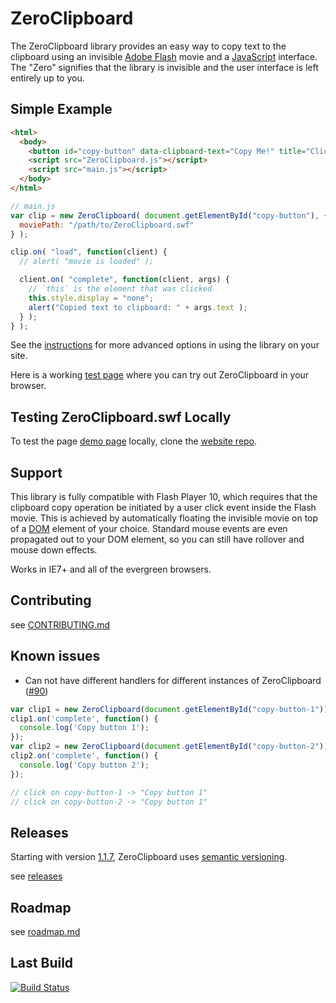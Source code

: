 # ZeroClipboard

The ZeroClipboard library provides an easy way to copy text to the clipboard using an invisible [Adobe Flash](http://en.wikipedia.org/wiki/Adobe_Flash) movie and a [JavaScript](http://en.wikipedia.org/wiki/JavaScript) interface. The "Zero" signifies that the library is invisible and the user interface is left entirely up to you.

## Simple Example

``` html
<html>
  <body>
    <button id="copy-button" data-clipboard-text="Copy Me!" title="Click to copy me.">Copy to Clipboard</button>
    <script src="ZeroClipboard.js"></script>
    <script src="main.js"></script>
  </body>
</html>
```

``` js
// main.js
var clip = new ZeroClipboard( document.getElementById("copy-button"), {
  moviePath: "/path/to/ZeroClipboard.swf"
} );

clip.on( "load", function(client) {
  // alert( "movie is loaded" );

  client.on( "complete", function(client, args) {
    // `this` is the element that was clicked
    this.style.display = "none";
    alert("Copied text to clipboard: " + args.text );
  } );
} );
```

See the [instructions](docs/instructions.md) for more advanced options in using the library on your site.

Here is a working [test page](http://zeroclipboard.org/#demo) where you can try out ZeroClipboard in your browser.

## Testing ZeroClipboard.swf Locally

To test the page [demo page](http://zeroclipboard.org/#demo) locally, clone the [website repo](https://github.com/zeroclipboard/zeroclipboard.org).

## Support

This library is fully compatible with Flash Player 10, which requires that the clipboard copy operation be initiated by a user click event inside the Flash movie. This is achieved by automatically floating the invisible movie on top of a [DOM](http://en.wikipedia.org/wiki/Document_Object_Model) element of your choice. Standard mouse events are even propagated out to your DOM element, so you can still have rollover and mouse down effects.

Works in IE7+ and all of the evergreen browsers.

## Contributing

see [CONTRIBUTING.md](CONTRIBUTING.md)

## Known issues

- Can not have different handlers for different instances of ZeroClipboard ([#90](https://github.com/zeroclipboard/zeroclipboard/issues/90))

```js
var clip1 = new ZeroClipboard(document.getElementById("copy-button-1"));
clip1.on('complete', function() {
  console.log('Copy button 1');
});
var clip2 = new ZeroClipboard(document.getElementById("copy-button-2"));
clip2.on('complete', function() {
  console.log('Copy button 2');
});

// click on copy-button-1 -> "Copy button 1"
// click on copy-button-2 -> "Copy button 1"
```

## Releases

Starting with version [1.1.7](https://github.com/zeroclipboard/zeroclipboard/releases/tag/v1.1.7), ZeroClipboard uses [semantic versioning](http://semver.org/).

see [releases](https://github.com/zeroclipboard/zeroclipboard/releases)

## Roadmap

see [roadmap.md](docs/roadmap.md)

## Last Build

[![Build Status](https://secure.travis-ci.org/zeroclipboard/zeroclipboard.png?branch=master)](https://travis-ci.org/zeroclipboard/zeroclipboard)
